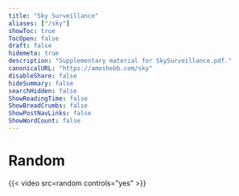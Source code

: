 ```yaml
---
title: "Sky Surveillance"
aliases: ["/sky"]
showToc: true
TocOpen: false
draft: false
hidemeta: true
description: "Supplementary material for SkySurveillance.pdf."
canonicalURL: "https://amoshebb.com/sky"
disableShare: false
hideSummary: false
searchHidden: false
ShowReadingTime: false
ShowBreadCrumbs: false
ShowPostNavLinks: false
ShowWordCount: false
---
```


# Random 

{{< video src=random controls="yes" >}}